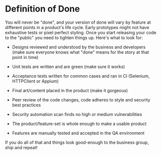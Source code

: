 # Definition of Done

You will never be "done", and your version of done will vary by feature at different points in a product's life cycle. Early prototypes might not have exhaustive tests or pixel perfect styling. Once you start releasing your code to the "public" you need to tighten things up.  Here's what to look for:

* Designs reviewed and understood by the business and developers (make sure everyone knows what "done" means for the story at that point in time)

* Unit tests are written and are green (make sure it works)

* Acceptance tests written for common cases and ran in CI (Selenium, HTTPClient or Appium)

* Final art/content placed in the product (make it gorgeous)

* Peer review of the code changes, code adheres to style and security best practices

* Security automation scan finds no high or medium vulnerabilities

* The product/feature-set is whole enough to make a usable product

* Features are manually tested and accepted in the QA environment


If you do all of that and things look good-enough to the business group, ship and repeat!